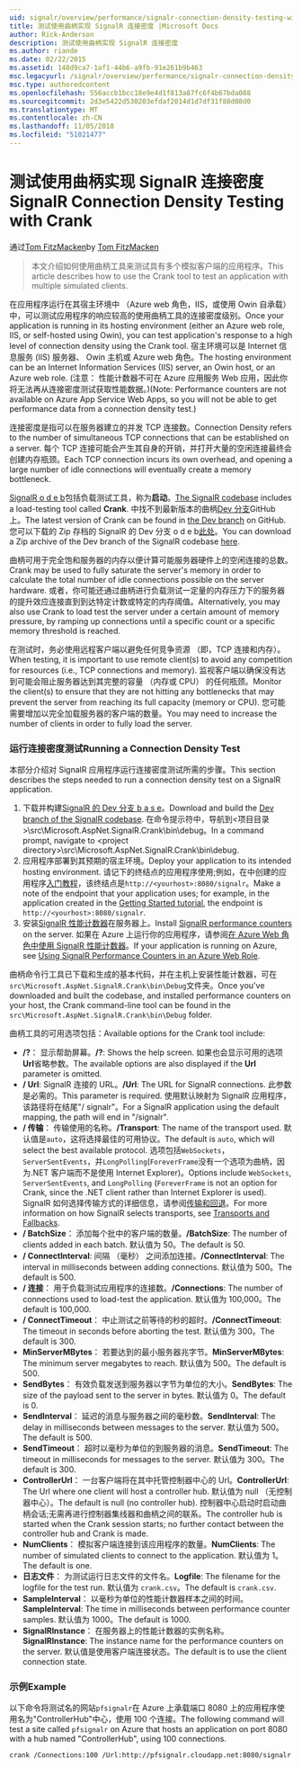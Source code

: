 ```yaml
---
uid: signalr/overview/performance/signalr-connection-density-testing-with-crank
title: 测试使用曲柄实现 SignalR 连接密度 |Microsoft Docs
author: Rick-Anderson
description: 测试使用曲柄实现 SignalR 连接密度
ms.author: riande
ms.date: 02/22/2015
ms.assetid: 148d9ca7-1af1-44b6-a9fb-91e261b9b463
msc.legacyurl: /signalr/overview/performance/signalr-connection-density-testing-with-crank
msc.type: authoredcontent
ms.openlocfilehash: 556accb1bcc18e9e4d1f813a87fc6f4b67bda088
ms.sourcegitcommit: 2d3e5422d530203efdaf2014d1d7df31f88d08d0
ms.translationtype: MT
ms.contentlocale: zh-CN
ms.lasthandoff: 11/05/2018
ms.locfileid: "51021477"
---
```

<a name="signalr-connection-density-testing-with-crank"></a><span data-ttu-id="9b717-103">测试使用曲柄实现 SignalR 连接密度</span><span class="sxs-lookup"><span data-stu-id="9b717-103">SignalR Connection Density Testing with Crank</span></span>
====================
<span data-ttu-id="9b717-104">通过[Tom FitzMacken](https://github.com/tfitzmac)</span><span class="sxs-lookup"><span data-stu-id="9b717-104">by [Tom FitzMacken](https://github.com/tfitzmac)</span></span>

> <span data-ttu-id="9b717-105">本文介绍如何使用曲柄工具来测试具有多个模拟客户端的应用程序。</span><span class="sxs-lookup"><span data-stu-id="9b717-105">This article describes how to use the Crank tool to test an application with multiple simulated clients.</span></span>


<span data-ttu-id="9b717-106">在应用程序运行在其宿主环境中 （Azure web 角色，IIS，或使用 Owin 自承载） 中，可以测试应用程序的响应较高的使用曲柄工具的连接密度级别。</span><span class="sxs-lookup"><span data-stu-id="9b717-106">Once your application is running in its hosting environment (either an Azure web role, IIS, or self-hosted using Owin), you can test application's response to a high level of connection density using the Crank tool.</span></span> <span data-ttu-id="9b717-107">宿主环境可以是 Internet 信息服务 (IIS) 服务器、 Owin 主机或 Azure web 角色。</span><span class="sxs-lookup"><span data-stu-id="9b717-107">The hosting environment can be an Internet Information Services (IIS) server, an Owin host, or an Azure web role.</span></span> <span data-ttu-id="9b717-108">(注意： 性能计数器不可在 Azure 应用服务 Web 应用，因此你将无法再从连接密度测试获取性能数据。)</span><span class="sxs-lookup"><span data-stu-id="9b717-108">(Note: Performance counters are not available on Azure App Service Web Apps, so you will not be able to get performance data from a connection density test.)</span></span>

<span data-ttu-id="9b717-109">连接密度是指可以在服务器建立的并发 TCP 连接数。</span><span class="sxs-lookup"><span data-stu-id="9b717-109">Connection Density refers to the number of simultaneous TCP connections that can be established on a server.</span></span> <span data-ttu-id="9b717-110">每个 TCP 连接可能会产生其自身的开销，并打开大量的空闲连接最终会创建内存瓶颈。</span><span class="sxs-lookup"><span data-stu-id="9b717-110">Each TCP connection incurs its own overhead, and opening a large number of idle connections will eventually create a memory bottleneck.</span></span>

<span data-ttu-id="9b717-111">[SignalR o d e b](https://github.com/signalr/signalr)包括负载测试工具，称为**启动**。</span><span class="sxs-lookup"><span data-stu-id="9b717-111">[The SignalR codebase](https://github.com/signalr/signalr) includes a load-testing tool called **Crank**.</span></span> <span data-ttu-id="9b717-112">中找不到最新版本的曲柄[Dev 分支](https://github.com/SignalR/signalr/tree/dev)GitHub 上。</span><span class="sxs-lookup"><span data-stu-id="9b717-112">The latest version of Crank can be found in [the Dev branch](https://github.com/SignalR/signalr/tree/dev) on GitHub.</span></span> <span data-ttu-id="9b717-113">您可以下载的 Zip 存档的 SignalR 的 Dev 分支 o d e b[此处](https://github.com/SignalR/SignalR/archive/dev.zip)。</span><span class="sxs-lookup"><span data-stu-id="9b717-113">You can download a Zip archive of the Dev branch of the SignalR codebase [here](https://github.com/SignalR/SignalR/archive/dev.zip).</span></span>

<span data-ttu-id="9b717-114">曲柄可用于完全饱和服务器的内存以便计算可能服务器硬件上的空闲连接的总数。</span><span class="sxs-lookup"><span data-stu-id="9b717-114">Crank may be used to fully saturate the server's memory in order to calculate the total number of idle connections possible on the server hardware.</span></span> <span data-ttu-id="9b717-115">或者，你可能还通过曲柄进行负载测试一定量的内存压力下的服务器的提升效应连接直到到达特定计数或特定的内存阈值。</span><span class="sxs-lookup"><span data-stu-id="9b717-115">Alternatively, you may also use Crank to load test the server under a certain amount of memory pressure, by ramping up connections until a specific count or a specific memory threshold is reached.</span></span>

<span data-ttu-id="9b717-116">在测试时，务必使用远程客户端以避免任何竞争资源 （即，TCP 连接和内存）。</span><span class="sxs-lookup"><span data-stu-id="9b717-116">When testing, it is important to use remote client(s) to avoid any competition for resources (i.e., TCP connections and memory).</span></span> <span data-ttu-id="9b717-117">监视客户端以确保没有达到可能会阻止服务器达到其完整的容量 （内存或 CPU） 的任何瓶颈。</span><span class="sxs-lookup"><span data-stu-id="9b717-117">Monitor the client(s) to ensure that they are not hitting any bottlenecks that may prevent the server from reaching its full capacity (memory or CPU).</span></span> <span data-ttu-id="9b717-118">您可能需要增加以完全加载服务器的客户端的数量。</span><span class="sxs-lookup"><span data-stu-id="9b717-118">You may need to increase the number of clients in order to fully load the server.</span></span>

### <a name="running-a-connection-density-test"></a><span data-ttu-id="9b717-119">运行连接密度测试</span><span class="sxs-lookup"><span data-stu-id="9b717-119">Running a Connection Density Test</span></span>

<span data-ttu-id="9b717-120">本部分介绍对 SignalR 应用程序运行连接密度测试所需的步骤。</span><span class="sxs-lookup"><span data-stu-id="9b717-120">This section describes the steps needed to run a connection density test on a SignalR application.</span></span>

1. <span data-ttu-id="9b717-121">下载并构建[SignalR 的 Dev 分支 b a s e](https://github.com/SignalR/SignalR/archive/dev.zip)。</span><span class="sxs-lookup"><span data-stu-id="9b717-121">Download and build the [Dev branch of the SignalR codebase](https://github.com/SignalR/SignalR/archive/dev.zip).</span></span> <span data-ttu-id="9b717-122">在命令提示符中，导航到&lt;项目目录&gt;\src\Microsoft.AspNet.SignalR.Crank\bin\debug。</span><span class="sxs-lookup"><span data-stu-id="9b717-122">In a command prompt, navigate to &lt;project directory&gt;\src\Microsoft.AspNet.SignalR.Crank\bin\debug.</span></span>
2. <span data-ttu-id="9b717-123">应用程序部署到其预期的宿主环境。</span><span class="sxs-lookup"><span data-stu-id="9b717-123">Deploy your application to its intended hosting environment.</span></span> <span data-ttu-id="9b717-124">请记下的终结点的应用程序使用;例如，在中创建的应用程序[入门教程](../getting-started/tutorial-getting-started-with-signalr.md)，该终结点是`http://<yourhost>:8080/signalr`。</span><span class="sxs-lookup"><span data-stu-id="9b717-124">Make a note of the endpoint that your application uses; for example, in the application created in the [Getting Started tutorial](../getting-started/tutorial-getting-started-with-signalr.md), the endpoint is `http://<yourhost>:8080/signalr`.</span></span>
3. <span data-ttu-id="9b717-125">安装[SignalR 性能计数器](signalr-performance.md#perfcounters)在服务器上。</span><span class="sxs-lookup"><span data-stu-id="9b717-125">Install [SignalR performance counters](signalr-performance.md#perfcounters) on the server.</span></span> <span data-ttu-id="9b717-126">如果在 Azure 上运行你的应用程序，请参阅[在 Azure Web 角色中使用 SignalR 性能计数器](using-signalr-performance-counters-in-an-azure-web-role.md)。</span><span class="sxs-lookup"><span data-stu-id="9b717-126">If your application is running on Azure, see [Using SignalR Performance Counters in an Azure Web Role](using-signalr-performance-counters-in-an-azure-web-role.md).</span></span>

<span data-ttu-id="9b717-127">曲柄命令行工具已下载和生成的基本代码，并在主机上安装性能计数器，可在`src\Microsoft.AspNet.SignalR.Crank\bin\Debug`文件夹。</span><span class="sxs-lookup"><span data-stu-id="9b717-127">Once you've downloaded and built the codebase, and installed performance counters on your host, the Crank command-line tool can be found in the `src\Microsoft.AspNet.SignalR.Crank\bin\Debug` folder.</span></span>

<span data-ttu-id="9b717-128">曲柄工具的可用选项包括：</span><span class="sxs-lookup"><span data-stu-id="9b717-128">Available options for the Crank tool include:</span></span>

- <span data-ttu-id="9b717-129">**/?**： 显示帮助屏幕。</span><span class="sxs-lookup"><span data-stu-id="9b717-129">**/?**: Shows the help screen.</span></span> <span data-ttu-id="9b717-130">如果也会显示可用的选项**Url**省略参数。</span><span class="sxs-lookup"><span data-stu-id="9b717-130">The available options are also displayed if the **Url** parameter is omitted.</span></span>
- <span data-ttu-id="9b717-131">**/ Url**: SignalR 连接的 URL。</span><span class="sxs-lookup"><span data-stu-id="9b717-131">**/Url**: The URL for SignalR connections.</span></span> <span data-ttu-id="9b717-132">此参数是必需的。</span><span class="sxs-lookup"><span data-stu-id="9b717-132">This parameter is required.</span></span> <span data-ttu-id="9b717-133">使用默认映射为 SignalR 应用程序，该路径将在结尾"/ signalr"。</span><span class="sxs-lookup"><span data-stu-id="9b717-133">For a SignalR application using the default mapping, the path will end in "/signalr".</span></span>
- <span data-ttu-id="9b717-134">**/ 传输**： 传输使用的名称。</span><span class="sxs-lookup"><span data-stu-id="9b717-134">**/Transport**: The name of the transport used.</span></span> <span data-ttu-id="9b717-135">默认值是`auto`，这将选择最佳的可用协议。</span><span class="sxs-lookup"><span data-stu-id="9b717-135">The default is `auto`, which will select the best available protocol.</span></span> <span data-ttu-id="9b717-136">选项包括`WebSockets`， `ServerSentEvents`，并`LongPolling`(`ForeverFrame`没有一个选项为曲柄，因为.NET 客户端而不是使用 Internet Explorer)。</span><span class="sxs-lookup"><span data-stu-id="9b717-136">Options include `WebSockets`, `ServerSentEvents`, and `LongPolling` (`ForeverFrame` is not an option for Crank, since the .NET client rather than Internet Explorer is used).</span></span> <span data-ttu-id="9b717-137">SignalR 如何选择传输方式的详细信息，请参阅[传输和回退](../getting-started/introduction-to-signalr.md#transports)。</span><span class="sxs-lookup"><span data-stu-id="9b717-137">For more information on how SignalR selects transports, see [Transports and Fallbacks](../getting-started/introduction-to-signalr.md#transports).</span></span>
- <span data-ttu-id="9b717-138">**/ BatchSize**： 添加每个批中的客户端的数量。</span><span class="sxs-lookup"><span data-stu-id="9b717-138">**/BatchSize**: The number of clients added in each batch.</span></span> <span data-ttu-id="9b717-139">默认值为 50。</span><span class="sxs-lookup"><span data-stu-id="9b717-139">The default is 50.</span></span>
- <span data-ttu-id="9b717-140">**/ ConnectInterval**: 间隔 （毫秒） 之间添加连接。</span><span class="sxs-lookup"><span data-stu-id="9b717-140">**/ConnectInterval**: The interval in milliseconds between adding connections.</span></span> <span data-ttu-id="9b717-141">默认值为 500。</span><span class="sxs-lookup"><span data-stu-id="9b717-141">The default is 500.</span></span>
- <span data-ttu-id="9b717-142">**/ 连接**： 用于负载测试应用程序的连接数。</span><span class="sxs-lookup"><span data-stu-id="9b717-142">**/Connections**: The number of connections used to load-test the application.</span></span> <span data-ttu-id="9b717-143">默认值为 100,000。</span><span class="sxs-lookup"><span data-stu-id="9b717-143">The default is 100,000.</span></span>
- <span data-ttu-id="9b717-144">**/ ConnectTimeout**： 中止测试之前等待的秒的超时。</span><span class="sxs-lookup"><span data-stu-id="9b717-144">**/ConnectTimeout**: The timeout in seconds before aborting the test.</span></span> <span data-ttu-id="9b717-145">默认值为 300。</span><span class="sxs-lookup"><span data-stu-id="9b717-145">The default is 300.</span></span>
- <span data-ttu-id="9b717-146">**MinServerMBytes**： 若要达到的最小服务器兆字节。</span><span class="sxs-lookup"><span data-stu-id="9b717-146">**MinServerMBytes**: The minimum server megabytes to reach.</span></span> <span data-ttu-id="9b717-147">默认值为 500。</span><span class="sxs-lookup"><span data-stu-id="9b717-147">The default is 500.</span></span>
- <span data-ttu-id="9b717-148">**SendBytes**： 有效负载发送到服务器以字节为单位的大小。</span><span class="sxs-lookup"><span data-stu-id="9b717-148">**SendBytes**: The size of the payload sent to the server in bytes.</span></span> <span data-ttu-id="9b717-149">默认值为 0。</span><span class="sxs-lookup"><span data-stu-id="9b717-149">The default is 0.</span></span>
- <span data-ttu-id="9b717-150">**SendInterval**： 延迟的消息与服务器之间的毫秒数。</span><span class="sxs-lookup"><span data-stu-id="9b717-150">**SendInterval**: The delay in milliseconds between messages to the server.</span></span> <span data-ttu-id="9b717-151">默认值为 500。</span><span class="sxs-lookup"><span data-stu-id="9b717-151">The default is 500.</span></span>
- <span data-ttu-id="9b717-152">**SendTimeout**： 超时以毫秒为单位的到服务器的消息。</span><span class="sxs-lookup"><span data-stu-id="9b717-152">**SendTimeout**: The timeout in milliseconds for messages to the server.</span></span> <span data-ttu-id="9b717-153">默认值为 300。</span><span class="sxs-lookup"><span data-stu-id="9b717-153">The default is 300.</span></span>
- <span data-ttu-id="9b717-154">**ControllerUrl**： 一台客户端将在其中托管控制器中心的 Url。</span><span class="sxs-lookup"><span data-stu-id="9b717-154">**ControllerUrl**: The Url where one client will host a controller hub.</span></span> <span data-ttu-id="9b717-155">默认值为 null （无控制器中心）。</span><span class="sxs-lookup"><span data-stu-id="9b717-155">The default is null (no controller hub).</span></span> <span data-ttu-id="9b717-156">控制器中心启动时启动曲柄会话;无需再进行控制器集线器和曲柄之间的联系。</span><span class="sxs-lookup"><span data-stu-id="9b717-156">The controller hub is started when the Crank session starts; no further contact between the controller hub and Crank is made.</span></span>
- <span data-ttu-id="9b717-157">**NumClients**： 模拟客户端连接到该应用程序的数量。</span><span class="sxs-lookup"><span data-stu-id="9b717-157">**NumClients**: The number of simulated clients to connect to the application.</span></span> <span data-ttu-id="9b717-158">默认值为 1。</span><span class="sxs-lookup"><span data-stu-id="9b717-158">The default is one.</span></span>
- <span data-ttu-id="9b717-159">**日志文件**： 为测试运行日志文件的文件名。</span><span class="sxs-lookup"><span data-stu-id="9b717-159">**Logfile**: The filename for the logfile for the test run.</span></span> <span data-ttu-id="9b717-160">默认值为 `crank.csv`。</span><span class="sxs-lookup"><span data-stu-id="9b717-160">The default is `crank.csv`.</span></span>
- <span data-ttu-id="9b717-161">**SampleInterval**： 以毫秒为单位的性能计数器样本之间的时间。</span><span class="sxs-lookup"><span data-stu-id="9b717-161">**SampleInterval**: The time in milliseconds between performance counter samples.</span></span> <span data-ttu-id="9b717-162">默认值为 1000。</span><span class="sxs-lookup"><span data-stu-id="9b717-162">The default is 1000.</span></span>
- <span data-ttu-id="9b717-163">**SignalRInstance**： 在服务器上的性能计数器的实例名称。</span><span class="sxs-lookup"><span data-stu-id="9b717-163">**SignalRInstance**: The instance name for the performance counters on the server.</span></span> <span data-ttu-id="9b717-164">默认值是使用客户端连接状态。</span><span class="sxs-lookup"><span data-stu-id="9b717-164">The default is to use the client connection state.</span></span>

### <a name="example"></a><span data-ttu-id="9b717-165">示例</span><span class="sxs-lookup"><span data-stu-id="9b717-165">Example</span></span>

<span data-ttu-id="9b717-166">以下命令将测试名的网站`pfsignalr`在 Azure 上承载端口 8080 上的应用程序使用名为"ControllerHub"中心，使用 100 个连接。</span><span class="sxs-lookup"><span data-stu-id="9b717-166">The following command will test a site called `pfsignalr` on Azure that hosts an application on port 8080 with a hub named "ControllerHub", using 100 connections.</span></span>

`crank /Connections:100 /Url:http://pfsignalr.cloudapp.net:8080/signalr`
